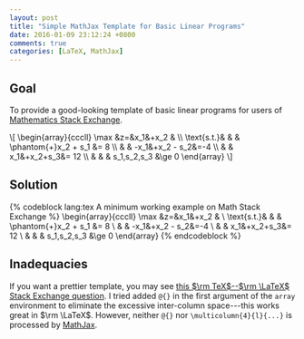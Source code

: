 ```yaml
---
layout: post
title: "Simple MathJax Template for Basic Linear Programs"
date: 2016-01-09 23:12:24 +0800
comments: true
categories: [LaTeX, MathJax]
---
```


Goal
---

To provide a good-looking template of basic linear programs for users
of [Mathematics Stack Exchange][mathse].

<div class="myeqn">
\[
  \begin{array}{cccll}
    \max &z=&x_1&+x_2 & \\
    \text{s.t.}& & & \phantom{+}x_2 + s_1 &= 8 \\
    & & -x_1&+x_2 - s_2&=-4 \\
    & & x_1&+x_2+s_3&= 12 \\
    & & & s_1,s_2,s_3 &\ge 0
  \end{array}
\]
</div>

<!-- more -->

Solution
---

{% codeblock lang:tex A minimum working example on Math Stack Exchange %}
\begin{array}{cccll}
  \max &z=&x_1&+x_2 & \\
  \text{s.t.}& & & \phantom{+}x_2 + s_1 &= 8 \\
  & & -x_1&+x_2 - s_2&=-4 \\
  & & x_1&+x_2+s_3&= 12 \\
  & & & s_1,s_2,s_3 &\ge 0
\end{array}
{% endcodeblock %}

Inadequacies
---

If you want a prettier template, you may see
[this $\rm TeX$--$\rm \LaTeX$ Stack Exchange question][75108].  I
tried added `@{}` in the first argument of the `array` environment to
eliminate the excessive inter-column space---this works great in $\rm
\LaTeX$.  However, neither `@{}` nor `\multicolumn{4}{l}{...}` is
processed by [MathJax].

[mathse]: http://math.stackexchange.com/
[75108]: http://tex.stackexchange.com/q/75108
[MathJax]: https://mathjax.org
